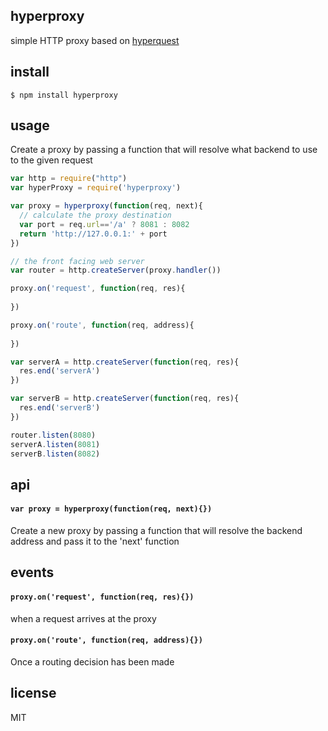 hyperproxy
----------

simple HTTP proxy based on [hyperquest](https://github.com/substack/hyperquest)

## install

```
$ npm install hyperproxy
```

## usage
Create a proxy by passing a function that will resolve what backend to use to the given request

```js
var http = require("http")
var hyperProxy = require('hyperproxy')

var proxy = hyperproxy(function(req, next){
  // calculate the proxy destination
  var port = req.url=='/a' ? 8081 : 8082
  return 'http://127.0.0.1:' + port
})

// the front facing web server
var router = http.createServer(proxy.handler())

proxy.on('request', function(req, res){
	
})

proxy.on('route', function(req, address){
	
})

var serverA = http.createServer(function(req, res){
  res.end('serverA')
})

var serverB = http.createServer(function(req, res){
  res.end('serverB')
})

router.listen(8080)
serverA.listen(8081)
serverB.listen(8082)
```

## api

#### `var proxy = hyperproxy(function(req, next){})`

Create a new proxy by passing a function that will resolve the backend address and pass it to the 'next' function

## events

#### `proxy.on('request', function(req, res){})`

when a request arrives at the proxy

#### `proxy.on('route', function(req, address){})`

Once a routing decision has been made

## license

MIT